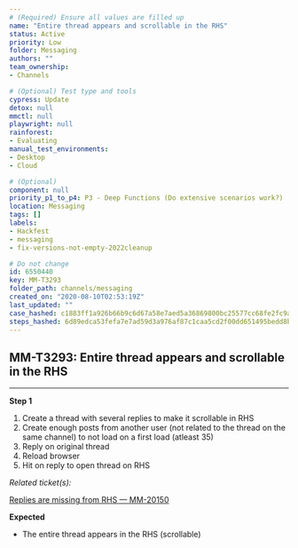 ```yaml
---
# (Required) Ensure all values are filled up
name: "Entire thread appears and scrollable in the RHS"
status: Active
priority: Low
folder: Messaging
authors: ""
team_ownership: 
- Channels

# (Optional) Test type and tools
cypress: Update
detox: null
mmctl: null
playwright: null
rainforest: 
- Evaluating
manual_test_environments: 
- Desktop
- Cloud

# (Optional)
component: null
priority_p1_to_p4: P3 - Deep Functions (Do extensive scenarios work?)
location: Messaging
tags: []
labels: 
- Hackfest
- messaging
- fix-versions-not-empty-2022cleanup

# Do not change
id: 6550440
key: MM-T3293
folder_path: channels/messaging
created_on: "2020-08-10T02:53:19Z"
last_updated: ""
case_hashed: c1883ff1a926b66b9c6d67a58e7aed5a36869800bc25577cc68fe2fc9a01ba63fe9182345394485aaf18a17670321e3a
steps_hashed: 6d89edca53fefa7e7ad59d3a976af87c1caa5cd2f00dd651495bedd8b5249c2d7161d73f35ed1d48cd8deac8cac4efb7
---
```


## MM-T3293: Entire thread appears and scrollable in the RHS

---

**Step 1**

1. Create a thread with several replies to make it scrollable in RHS
2. Create enough posts from another user (not related to the thread on the same channel) to not load on a first load (atleast 35)
3. Reply on original thread
4. Reload browser
5. Hit on reply to open thread on RHS

_Related ticket(s):_

[Replies are missing from RHS — MM-20150](https://mattermost.atlassian.net/browse/MM-20150)

**Expected**

- The entire thread appears in the RHS (scrollable)
